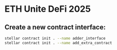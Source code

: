 # ETH Unite DeFi 2025

## Create a new contract interface:

```bash
stellar contract init . --name adder_interface
stellar contract init . --name add_extra_contract
```
